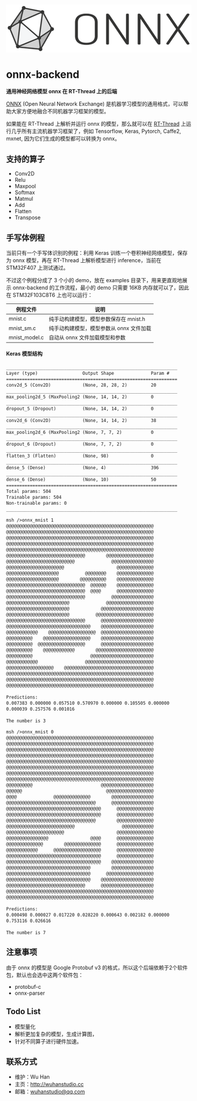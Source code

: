 ![](https://raw.githubusercontent.com/onnx/onnx/master/docs/ONNX_logo_main.png)

# onnx-backend

**通用神经网络模型 onnx 在 RT-Thread 上的后端**

[ONNX](https://onnx.ai/) (Open Neural Network Exchange) 是机器学习模型的通用格式，可以帮助大家方便地融合不同机器学习框架的模型。

如果能在 RT-Thread 上解析并运行 onnx 的模型，那么就可以在 [RT-Thread](https://www.rt-thread.org) 上运行几乎所有主流机器学习框架了，例如 Tensorflow, Keras, Pytorch, Caffe2, mxnet, 因为它们生成的模型都可以转换为 onnx。

## 支持的算子

- Conv2D
- Relu
- Maxpool
- Softmax
- Matmul
- Add
- Flatten
- Transpose

## 手写体例程

当前只有一个手写体识别的例程：利用 Keras 训练一个卷积神经网络模型，保存为 onnx 模型，再在 RT-Thread 上解析模型进行 inference，当前在 STM32F407 上测试通过。

不过这个例程分成了 3 个小的 demo，放在 examples 目录下，用来更直观地展示 onnx-backend 的工作流程，最小的 demo 只需要 16KB 内存就可以了，因此在 STM32F103C8T6 上也可以运行：

| 例程文件      | 说明                                     |
| ------------- | ---------------------------------------- |
| mnist.c       | 纯手动构建模型，模型参数保存在 mnist.h   |
| mnist_sm.c    | 纯手动构建模型，模型参数从 onnx 文件加载 |
| mnist_model.c | 自动从 onnx 文件加载模型和参数           |

####  Keras 模型结构

```
_________________________________________________________________
Layer (type)                 Output Shape              Param #   
=================================================================
conv2d_5 (Conv2D)            (None, 28, 28, 2)         20        
_________________________________________________________________
max_pooling2d_5 (MaxPooling2 (None, 14, 14, 2)         0         
_________________________________________________________________
dropout_5 (Dropout)          (None, 14, 14, 2)         0         
_________________________________________________________________
conv2d_6 (Conv2D)            (None, 14, 14, 2)         38        
_________________________________________________________________
max_pooling2d_6 (MaxPooling2 (None, 7, 7, 2)           0         
_________________________________________________________________
dropout_6 (Dropout)          (None, 7, 7, 2)           0         
_________________________________________________________________
flatten_3 (Flatten)          (None, 98)                0         
_________________________________________________________________
dense_5 (Dense)              (None, 4)                 396       
_________________________________________________________________
dense_6 (Dense)              (None, 10)                50        
=================================================================
Total params: 504
Trainable params: 504
Non-trainable params: 0
_________________________________________________________________

```

```
msh />onnx_mnist 1
@@@@@@@@@@@@@@@@@@@@@@@@@@@@@@@@@@@@@@@@@@@@@@@@@@@@@@@@
@@@@@@@@@@@@@@@@@@@@@@@@@@@@@@@@@@@@@@@@@@@@@@@@@@@@@@@@
@@@@@@@@@@@@@@@@@@@@@@@@@@@@@@@@@@@@@@@@@@@@@@@@@@@@@@@@
@@@@@@@@@@@@@@@@@@@@@@@@@@@@@@@@@@@@@@@@@@@@@@@@@@@@@@@@
@@@@@@@@@@@@@@@@@@@@@@@@@@@@@@@@@@@@@@@@@@@@@@@@@@@@@@@@
@@@@@@@@@@@@@@@@@@@@@@@@@@@@@@        @@@@@@@@@@@@@@@@@@
@@@@@@@@@@@@@@@@@@@@@@@@@@              @@@@@@@@@@@@@@@@
@@@@@@@@@@@@@@@@@@@@@@                    @@@@@@@@@@@@@@
@@@@@@@@@@@@@@@@@@@@          @@@@@@@@    @@@@@@@@@@@@@@
@@@@@@@@@@@@@@@@@@@@        @@@@@@@@@@    @@@@@@@@@@@@@@
@@@@@@@@@@@@@@@@@@@@@@@@@@@@@@  @@@@@@    @@@@@@@@@@@@@@
@@@@@@@@@@@@@@@@@@@@@@@@@@@@@@  @@@@      @@@@@@@@@@@@@@
@@@@@@@@@@@@@@@@@@@@@@@@@@@@@@          @@@@@@@@@@@@@@@@
@@@@@@@@@@@@@@@@@@@@@@@@              @@@@@@@@@@@@@@@@@@
@@@@@@@@@@@@@@@@@@@@@@@@            @@@@@@@@@@@@@@@@@@@@
@@@@@@@@@@@@@@@@@@@@@@@@          @@@@@@@@@@@@@@@@@@@@@@
@@@@@@@@@@@@@@@@@@@@@@@@@@@@@@      @@@@@@@@@@@@@@@@@@@@
@@@@@@@@@@@@@@@@@@@@@@@@@@@@@@@@    @@@@@@@@@@@@@@@@@@@@
@@@@@@@@@@@@    @@@@@@@@@@@@@@@@@@  @@@@@@@@@@@@@@@@@@@@
@@@@@@@@@@    @@@@@@@@@@@@@@@@@@    @@@@@@@@@@@@@@@@@@@@
@@@@@@@@@@  @@@@@@@@@@@@@@@@@@      @@@@@@@@@@@@@@@@@@@@
@@@@@@@@@@    @@@@@@@@@@@@        @@@@@@@@@@@@@@@@@@@@@@
@@@@@@@@@@                      @@@@@@@@@@@@@@@@@@@@@@@@
@@@@@@@@@@@@                  @@@@@@@@@@@@@@@@@@@@@@@@@@
@@@@@@@@@@@@@@@@@@    @@@@@@@@@@@@@@@@@@@@@@@@@@@@@@@@@@
@@@@@@@@@@@@@@@@@@@@@@@@@@@@@@@@@@@@@@@@@@@@@@@@@@@@@@@@
@@@@@@@@@@@@@@@@@@@@@@@@@@@@@@@@@@@@@@@@@@@@@@@@@@@@@@@@
@@@@@@@@@@@@@@@@@@@@@@@@@@@@@@@@@@@@@@@@@@@@@@@@@@@@@@@@

Predictions:
0.007383 0.000000 0.057510 0.570970 0.000000 0.105505 0.000000 0.000039 0.257576 0.001016

The number is 3

```

```
msh />onnx_mnist 0
@@@@@@@@@@@@@@@@@@@@@@@@@@@@@@@@@@@@@@@@@@@@@@@@@@@@@@@@
@@@@@@@@@@@@@@@@@@@@@@@@@@@@@@@@@@@@@@@@@@@@@@@@@@@@@@@@
@@@@@@@@@@@@@@@@@@@@@@@@@@@@@@@@@@@@@@@@@@@@@@@@@@@@@@@@
@@@@@@@@@@@@@@@@@@@@@@@@@@@@@@@@@@@@@@@@@@@@@@@@@@@@@@@@
@@@@@@@@@@@@@@@@@@@@@@@@@@@@@@@@@@@@@@@@@@@@@@@@@@@@@@@@
@@@@@@@@@@@@@@@@@@@@@@@@@@@@@@@@@@@@@@@@@@@@@@@@@@@@@@@@
@@@@@@@@@@@@@@@@@@@@@@@@@@@@@@@@@@@@@@@@@@@@@@@@@@@@@@@@
@@@@@@@@@@@@@@@@@@@@@@@@@@@@@@@@@@@@@@@@@@@@@@@@@@@@@@@@
@@@@@@@@@@                          @@@@@@@@@@@@@@@@@@@@
@@@@@@                                @@@@@@@@@@@@@@@@@@
@@@@              @@@@@@@@@@@@@@        @@@@@@@@@@@@@@@@
@@@@@@@@@@@@@@@@@@@@@@@@@@@@@@@@@@      @@@@@@@@@@@@@@@@
@@@@@@@@@@@@@@@@@@@@@@@@@@@@@@@@@@@@      @@@@@@@@@@@@@@
@@@@@@@@@@@@@@@@@@@@@@@@@@@@@@@@@@@@      @@@@@@@@@@@@@@
@@@@@@@@@@@@@@@@@@@@@@@@@@@@@@@@@@        @@@@@@@@@@@@@@
@@@@@@@@@@@@@@@@@@@@@@@@@@                  @@@@@@@@@@@@
@@@@@@@@@@@@@@@@@@@@@@                    @@@@@@@@@@@@@@
@@@@@@@@@@@@@@@@                @@@@      @@@@@@@@@@@@@@
@@@@@@@@@@@@@@        @@@@@@@@@@@@@@      @@@@@@@@@@@@@@
@@@@@@@@@@@@      @@@@@@@@@@@@@@@@@@      @@@@@@@@@@@@@@
@@@@@@@@@@@@@@@@@@@@@@@@@@@@@@@@@@@@      @@@@@@@@@@@@@@
@@@@@@@@@@@@@@@@@@@@@@@@@@@@@@@@@@@@    @@@@@@@@@@@@@@@@
@@@@@@@@@@@@@@@@@@@@@@@@@@@@@@@@        @@@@@@@@@@@@@@@@
@@@@@@@@@@@@@@@@@@@@@@@@@@@@@@@@      @@@@@@@@@@@@@@@@@@
@@@@@@@@@@@@@@@@@@@@@@@@@@@@@@@@    @@@@@@@@@@@@@@@@@@@@
@@@@@@@@@@@@@@@@@@@@@@@@@@@@@@      @@@@@@@@@@@@@@@@@@@@
@@@@@@@@@@@@@@@@@@@@@@@@@@@@@@@@@@@@@@@@@@@@@@@@@@@@@@@@
@@@@@@@@@@@@@@@@@@@@@@@@@@@@@@@@@@@@@@@@@@@@@@@@@@@@@@@@

Predictions:
0.000498 0.000027 0.017220 0.028220 0.000643 0.002182 0.000000 0.753116 0.026616

The number is 7

```

## 注意事项

由于 onnx 的模型是 Google Protobuf v3 的格式，所以这个后端依赖于2个软件包，默认也会选中这两个软件包：

- protobuf-c
- onnx-parser


## Todo List

- 模型量化
- 解析更加复杂的模型，生成计算图，
- 针对不同算子进行硬件加速。


##  联系方式

- 维护：Wu Han
- 主页：http://wuhanstudio.cc
- 邮箱：wuhanstudio@qq.com

